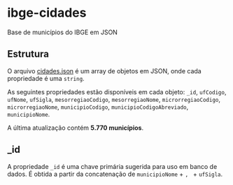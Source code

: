 # ibge-cidades
Base de municípios do IBGE em JSON

## Estrutura

O arquivo [cidades.json](cidades.json) é um array de objetos em JSON, onde cada propriedade é uma `string`.

As seguintes propriedades estão disponíveis em cada objeto: `_id`, `ufCodigo`, `ufNome`, `ufSigla`, `mesorregiaoCodigo`, `mesorregiaoNome`, `microrregiaoCodigo`, `microrregiaoNome`, `municipioCodigo`, `municipioCodigoAbreviado`, `municipioNome`.

A última atualização contém **5.770 municípios**.

## _id
A propriedade `_id` é uma chave primária sugerida para uso em banco de dados. É obtida a partir da concatenação de `municipioNome` + `, ` + `ufSigla`.
